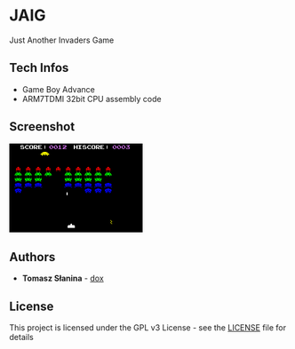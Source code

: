 # JAIG
Just Another Invaders Game 
## Tech Infos
* Game Boy Advance
* ARM7TDMI 32bit CPU assembly code
## Screenshot
![Screenshot](jaig.png)
## Authors
* **Tomasz Słanina** - [dox](https://github.com/tslanina)
## License
This project is licensed under the GPL v3 License - see the [LICENSE](LICENSE) file for details
